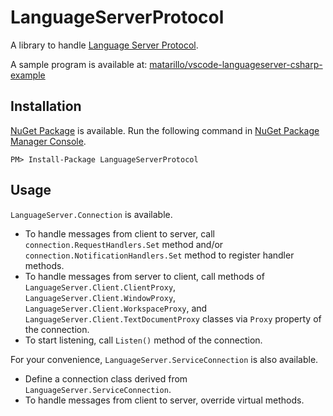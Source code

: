 # LanguageServerProtocol

A library to handle [Language Server Protocol](https://github.com/Microsoft/language-server-protocol).

A sample program is available at: [matarillo/vscode-languageserver-csharp-example](https://github.com/matarillo/vscode-languageserver-csharp-example)

## Installation

[NuGet Package](https://www.nuget.org/packages/LanguageServerProtocol/) is available. Run the following command in [NuGet Package Manager Console](https://docs.microsoft.com/ja-jp/nuget/tools/package-manager-console).

```
PM> Install-Package LanguageServerProtocol
```

## Usage

`LanguageServer.Connection` is available.

- To handle messages from client to server, call `connection.RequestHandlers.Set` method and/or `connection.NotificationHandlers.Set` method to register handler methods.
- To handle messages from server to client, call methods of `LanguageServer.Client.ClientProxy`, `LanguageServer.Client.WindowProxy`, `LanguageServer.Client.WorkspaceProxy`, and `LanguageServer.Client.TextDocumentProxy` classes via `Proxy` property of the connection.
- To start listening, call `Listen()` method of the connection.

For your convenience, `LanguageServer.ServiceConnection` is also available.

- Define a connection class derived from `LanguageServer.ServiceConnection`.
- To handle messages from client to server, override virtual methods.
